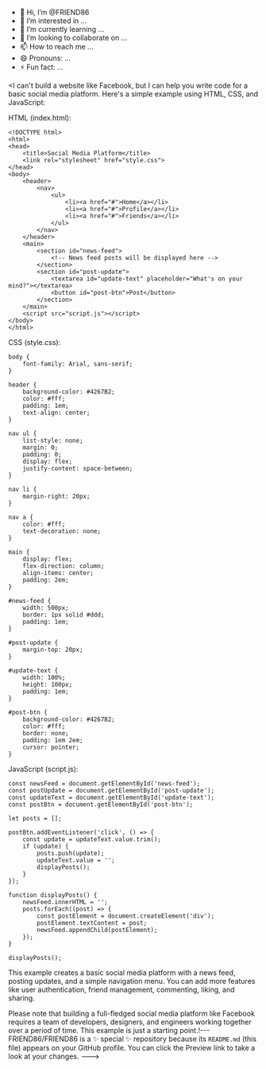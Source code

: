 - 👋 Hi, I’m @FRIEND86
- 👀 I’m interested in ...
- 🌱 I’m currently learning ...
- 💞️ I’m looking to collaborate on ...
- 📫 How to reach me ...
- 😄 Pronouns: ...
- ⚡ Fun fact: ...

<I can't build a website like Facebook, but I can help you write code for a basic social media platform. Here's a simple example using HTML, CSS, and JavaScript:

HTML (index.html):
```
<!DOCTYPE html>
<html>
<head>
	<title>Social Media Platform</title>
	<link rel="stylesheet" href="style.css">
</head>
<body>
	<header>
		<nav>
			<ul>
				<li><a href="#">Home</a></li>
				<li><a href="#">Profile</a></li>
				<li><a href="#">Friends</a></li>
			</ul>
		</nav>
	</header>
	<main>
		<section id="news-feed">
			<!-- News feed posts will be displayed here -->
		</section>
		<section id="post-update">
			<textarea id="update-text" placeholder="What's on your mind?"></textarea>
			<button id="post-btn">Post</button>
		</section>
	</main>
	<script src="script.js"></script>
</body>
</html>
```

CSS (style.css):
```
body {
	font-family: Arial, sans-serif;
}

header {
	background-color: #4267B2;
	color: #fff;
	padding: 1em;
	text-align: center;
}

nav ul {
	list-style: none;
	margin: 0;
	padding: 0;
	display: flex;
	justify-content: space-between;
}

nav li {
	margin-right: 20px;
}

nav a {
	color: #fff;
	text-decoration: none;
}

main {
	display: flex;
	flex-direction: column;
	align-items: center;
	padding: 2em;
}

#news-feed {
	width: 500px;
	border: 1px solid #ddd;
	padding: 1em;
}

#post-update {
	margin-top: 20px;
}

#update-text {
	width: 100%;
	height: 100px;
	padding: 1em;
}

#post-btn {
	background-color: #4267B2;
	color: #fff;
	border: none;
	padding: 1em 2em;
	cursor: pointer;
}
```

JavaScript (script.js):
```
const newsFeed = document.getElementById('news-feed');
const postUpdate = document.getElementById('post-update');
const updateText = document.getElementById('update-text');
const postBtn = document.getElementById('post-btn');

let posts = [];

postBtn.addEventListener('click', () => {
	const update = updateText.value.trim();
	if (update) {
		posts.push(update);
		updateText.value = '';
		displayPosts();
	}
});

function displayPosts() {
	newsFeed.innerHTML = '';
	posts.forEach((post) => {
		const postElement = document.createElement('div');
		postElement.textContent = post;
		newsFeed.appendChild(postElement);
	});
}

displayPosts();
```

This example creates a basic social media platform with a news feed, posting updates, and a simple navigation menu. You can add more features like user authentication, friend management, commenting, liking, and sharing.

Please note that building a full-fledged social media platform like Facebook requires a team of developers, designers, and engineers working together over a period of time. This example is just a starting point.!---
FRIEND86/FRIEND86 is a ✨ special ✨ repository because its `README.md` (this file) appears on your GitHub profile.
You can click the Preview link to take a look at your changes.
--->
